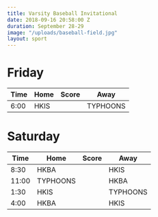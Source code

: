 ```yaml
---
title: Varsity Baseball Invitational
date: 2018-09-16 20:58:00 Z
duration: September 28-29
image: "/uploads/baseball-field.jpg"
layout: sport
---
```


# Friday

| Time | Home | Score | Away |
|------|------|-------|-----|
| 6:00 | HKIS |       | TYPHOONS |

# Saturday

| Time |  Home  | Score |  Away  |
|------|--------|-------|--------|
| 8:30 | HKBA   |       |  HKIS  |
| 11:00|TYPHOONS|       |  HKBA  |
| 1:30 | HKIS   |       |TYPHOONS|
| 4:00 | HKBA   |       | HKIS |